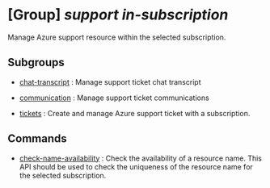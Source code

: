 # [Group] _support in-subscription_

Manage Azure support resource within the selected subscription.

## Subgroups

- [chat-transcript](/Commands/support/in-subscription/chat-transcript/readme.md)
: Manage support ticket chat transcript

- [communication](/Commands/support/in-subscription/communication/readme.md)
: Manage support ticket communications

- [tickets](/Commands/support/in-subscription/tickets/readme.md)
: Create and manage Azure support ticket with a subscription.

## Commands

- [check-name-availability](/Commands/support/in-subscription/_check-name-availability.md)
: Check the availability of a resource name. This API should be used to check the uniqueness of the resource name for the selected subscription.
